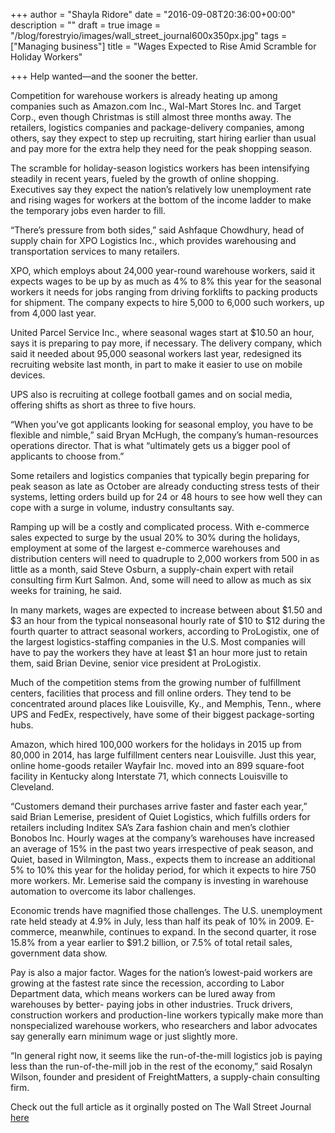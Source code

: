 +++
author = "Shayla Ridore"
date = "2016-09-08T20:36:00+00:00"
description = ""
draft = true
image = "/blog/forestryio/images/wall_street_journal600x350px.jpg"
tags = ["Managing business"]
title = "Wages Expected to Rise Amid Scramble for Holiday Workers"

+++
Help wanted—and the sooner the better.

Competition for warehouse workers is already heating up among companies such as Amazon.com Inc., Wal-Mart Stores Inc. and Target Corp., even though Christmas is still almost three months away. The retailers, logistics companies and package-delivery companies, among others, say they expect to step up recruiting, start hiring earlier than usual and pay more for the extra help they need for the peak shopping season.

The scramble for holiday-season logistics workers has been intensifying steadily in recent years, fueled by the growth of online shopping. Executives say they expect the nation’s relatively low unemployment rate and rising wages for workers at the bottom of the income ladder to make the temporary jobs even harder to fill.

“There’s pressure from both sides,” said Ashfaque Chowdhury, head of supply chain for XPO Logistics Inc., which provides warehousing and transportation services to many retailers.

XPO, which employs about 24,000 year-round warehouse workers, said it expects wages to be up by as much as 4% to 8% this year for the seasonal workers it needs for jobs ranging from driving forklifts to packing products for shipment. The company expects to hire 5,000 to 6,000 such workers, up from 4,000 last year.

United Parcel Service Inc., where seasonal wages start at $10.50 an hour, says it is preparing to pay more, if necessary. The delivery company, which said it needed about 95,000 seasonal workers last year, redesigned its recruiting website last month, in part to make it easier to use on mobile devices.

UPS also is recruiting at college football games and on social media, offering shifts as short as three to five hours.

“When you’ve got applicants looking for seasonal employ, you have to be flexible and nimble,” said Bryan McHugh, the company’s human-resources operations director. That is what “ultimately gets us a bigger pool of applicants to choose from.”

Some retailers and logistics companies that typically begin preparing for peak season as late as October are already conducting stress tests of their systems, letting orders build up for 24 or 48 hours to see how well they can cope with a surge in volume, industry consultants say.

Ramping up will be a costly and complicated process. With e-commerce sales expected to surge by the usual 20% to 30% during the holidays, employment at some of the largest e-commerce warehouses and distribution centers will need to quadruple to 2,000 workers from 500 in as little as a month, said Steve Osburn, a supply-chain expert with retail consulting firm Kurt Salmon. And, some will need to allow as much as six weeks for training, he said.

In many markets, wages are expected to increase between about $1.50 and $3 an hour from the typical nonseasonal hourly rate of $10 to $12 during the fourth quarter to attract seasonal workers, according to ProLogistix, one of the largest logistics-staffing companies in the U.S. Most companies will have to pay the workers they have at least $1 an hour more just to retain them, said Brian Devine, senior vice president at ProLogistix.

Much of the competition stems from the growing number of fulfillment centers, facilities that process and fill online orders. They tend to be concentrated around places like Louisville, Ky., and Memphis, Tenn., where UPS and FedEx, respectively, have some of their biggest package-sorting hubs.

Amazon, which hired 100,000 workers for the holidays in 2015 up from 80,000 in 2014, has large fulfillment centers near Louisville. Just this year, online home-goods retailer Wayfair Inc. moved into an 899 square-foot facility in Kentucky along Interstate 71, which connects Louisville to Cleveland.

“Customers demand their purchases arrive faster and faster each year,” said Brian Lemerise, president of Quiet Logistics, which fulfills orders for retailers including Inditex SA’s Zara fashion chain and men’s clothier Bonobos Inc. Hourly wages at the company’s warehouses have increased an average of 15% in the past two years irrespective of peak season, and Quiet, based in Wilmington, Mass., expects them to increase an additional 5% to 10% this year for the holiday period, for which it expects to hire 750 more workers. Mr. Lemerise said the company is investing in warehouse automation to overcome its labor challenges.

Economic trends have magnified those challenges. The U.S. unemployment rate held steady at 4.9% in July, less than half its peak of 10% in 2009\. E-commerce, meanwhile, continues to expand. In the second quarter, it rose 15.8% from a year earlier to $91.2 billion, or 7.5% of total retail sales, government data show.

Pay is also a major factor. Wages for the nation’s lowest-paid workers are growing at the fastest rate since the recession, according to Labor Department data, which means workers can be lured away from warehouses by better- paying jobs in other industries. Truck drivers, construction workers and production-line workers typically make more than nonspecialized warehouse workers, who researchers and labor advocates say generally earn minimum wage or just slightly more.

“In general right now, it seems like the run-of-the-mill logistics job is paying less than the run-of-the-mill job in the rest of the economy,” said Rosalyn Wilson, founder and president of FreightMatters, a supply-chain consulting firm.

Check out the full article as it orginally posted on The Wall Street Journal [here](http://www.wsj.com/articles/wages-expected-to-rise-amid-scramble-for-holiday-workers-1473327002)